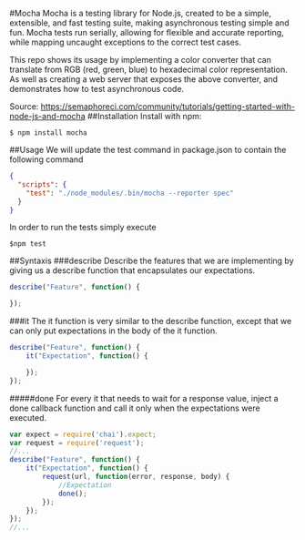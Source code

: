 #Mocha
Mocha is a testing library for Node.js, created to be a simple, extensible, and fast testing suite, making asynchronous testing simple and fun. Mocha tests run serially, allowing for flexible and accurate reporting, while mapping uncaught exceptions to the correct test cases.

This repo shows its usage by implementing a color converter that can translate from RGB (red, green, blue) to hexadecimal color representation. As well as creating a web server that exposes the above converter, and demonstrates how to test asynchronous code.

Source: https://semaphoreci.com/community/tutorials/getting-started-with-node-js-and-mocha
##Installation
Install with npm:
```
$ npm install mocha
```
##Usage
We will update the test command in package.json to contain the following command
```json
{
  "scripts": {
    "test": "./node_modules/.bin/mocha --reporter spec"
  }
}
```
In order to run the tests simply execute
```
$npm test
```
##Syntaxis
###describe
Describe the features that we are implementing by giving us a describe function that encapsulates our expectations.
```javascript
describe("Feature", function() {

});
```
###it
The it function is very similar to the describe function, except that we can only put expectations in the body of the it function.
```javascript
describe("Feature", function() {
    it("Expectation", function() {

    });
});
```
#####done
For every it that needs to wait for a response value, inject a done callback function and call it only when the expectations were executed.
```javascript
var expect = require('chai').expect;
var request = require('request');
//...
describe("Feature", function() {
    it("Expectation", function() {
        request(url, function(error, response, body) {
            //Expectation
            done();
        });
    });
});
//...
```
